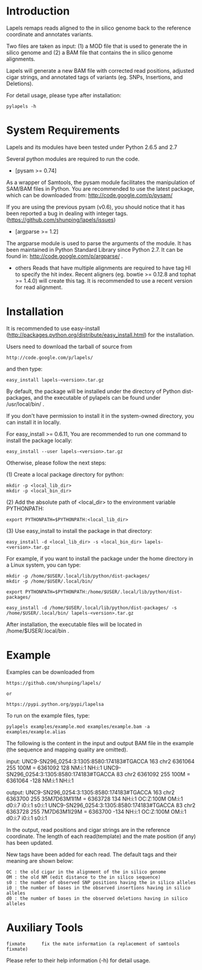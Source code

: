 Introduction
============

Lapels remaps reads aligned to the in silico genome back to the reference 
coordinate and annotates variants.

Two files are taken as input:
    (1) a MOD file that is used to generate the in silico genome and
    (2) a BAM file that contains the in silico genome alignments.
    
Lapels will generate a new BAM file with corrected read positions, adjusted 
cigar strings, and annotated tags of variants (eg. SNPs, Insertions, and 
Deletions).  


For detail usage, please type after installation:

    pylapels -h



System Requirements
===================
Lapels and its modules have been tested under Python 2.6.5 and 2.7

Several python modules are required to run the code.

* [pysam >= 0.74]

As a wrapper of Samtools, the pysam module facilitates the manipulation of 
SAM/BAM files in Python. You are recommended to use the latest package,
which can be downloaded from:
http://code.google.com/p/pysam/

If you are using the previous pysam (v0.6), you should notice that it has been
reported a bug in dealing with integer tags. 
(https://github.com/shunping/lapels/issues)


* [argparse >= 1.2]

The argparse module is used to parse the arguments of the module. It has been 
maintained in Python Standard Library since Python 2.7. It can be found in:
http://code.google.com/p/argparse/ .


* others
Reads that have multiple alignments are required to have tag HI to specify
the hit index. Recent aligners (eg. bowtie >= 0.12.8 and tophat >= 1.4.0) will 
create this tag. It is recommended to use a recent version for read alignment.



Installation
============

It is recommended to use easy-install 
(http://packages.python.org/distribute/easy_install.html) for the installation.

Users need to download the tarball of source from

    http://code.google.com/p/lapels/
    
and then type:

    easy_install lapels-<version>.tar.gz
    
By default, the package will be installed under the directory of Python
dist-packages, and the executable of pylapels can be found under 
/usr/local/bin/ . 


If you don't have permission to install it in the system-owned directory, you 
can install it in locally.


For easy_install >= 0.6.11, You are recommended to run one command to install 
the package locally:
    
    easy_install --user lapels-<version>.tar.gz


Otherwise, please follow the next steps:

(1) Create a local package directory for python:

    mkdir -p <local_lib_dir>
    mkdir -p <local_bin_dir>

(2) Add the absolute path of <local_dir> to the environment variable PYTHONPATH:
      
    export PYTHONPATH=$PYTHONPATH:<local_lib_dir>
    
(3) Use easy_install to install the package in that directory:
    
    easy_install -d <local_lib_dir> -s <local_bin_dir> lapels-<version>.tar.gz

 
For example, if you want to install the package under the home directory in 
a Linux system, you can type:

    mkdir -p /home/$USER/.local/lib/python/dist-packages/
    mkdir -p /home/$USER/.local/bin/
    
    export PYTHONPATH=$PYTHONPATH:/home/$USER/.local/lib/python/dist-packages/
    
    easy_install -d /home/$USER/.local/lib/python/dist-packages/ -s /home/$USER/.local/bin/ lapels-<version>.tar.gz

After installation, the executable files will be located in 
    /home/$USER/.local/bin . 



 
 
Example
=======

Examples can be downloaded from

    https://github.com/shunping/lapels/
    
    or 

    https://pypi.python.org/pypi/lapelsa

    
To run on the example files, type:

    pylapels examples/example.mod examples/example.bam -a examples/example.alias
    

The following is the content in the input and output BAM file in the example
(the sequence and mapping quality are omitted).

input:
    UNC9-SN296_0254:3:1305:8580:174183#TGACCA   163 chr2    6361064 255 100M    =   6361092 128 <SEQ>    <MAPQ>    NM:i:1  NH:i:1
    UNC9-SN296_0254:3:1305:8580:174183#TGACCA   83  chr2    6361092 255 100M    =   6361064 -128    <SEQ>    <MAPQ>    NM:i:1  NH:i:1

output:
    UNC9-SN296_0254:3:1305:8580:174183#TGACCA   163 chr2    6363700 255 35M7D63M1I1M    =   6363728 134 <SEQ>    <MAPQ>    NH:i:1  OC:Z:100M   OM:i:1  d0:i:7  i0:i:1  s0:i:1
    UNC9-SN296_0254:3:1305:8580:174183#TGACCA   83  chr2    6363728 255 7M7D63M1I29M    =   6363700 -134    <SEQ>    <MAPQ>    NH:i:1  OC:Z:100M   OM:i:1  d0:i:7  i0:i:1  s0:i:1


In the output, read positions and cigar strings are in the reference coordinate. 
The length of each read(template) and the mate position (if any) has been 
updated. 

New tags have been added for each read. The default tags and their meaning are 
shown below:

    OC : the old cigar in the alignment of the in silico genome 
    OM : the old NM (edit distance to the in silico sequence)
    s0 : the number of observed SNP positions having the in silico alleles
    i0 : the number of bases in the observed insertions having in silico alleles
    d0 : the number of bases in the observed deletions having in silico alleles



Auxiliary Tools
===============
    fixmate      fix the mate information (a replacement of samtools fixmate)
    
Please refer to their help information (-h) for detail usage.
